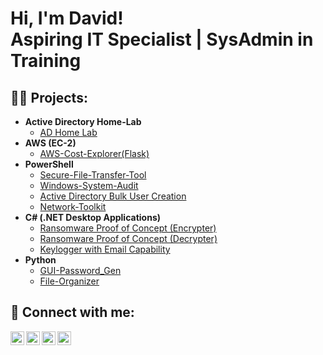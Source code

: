 <h1>Hi, I'm David! <br/> Aspiring IT Specialist | SysAdmin in Training</a>

<h2>👨‍💻 Projects:</h2>

- <b>Active Directory Home-Lab</b>
  - [AD Home Lab](https://github.com/david76-cyber/Active-Directory-Home-Lab)
- <b>AWS (EC-2)</b>
  - [AWS-Cost-Explorer(Flask)](https://github.com/david76-cyber/AWS-Cost-Explorer-Dashboard) 
- <b>PowerShell</b>
  - [Secure-File-Transfer-Tool](https://github.com/david76-cyber/Secure-File-Transfer-Tool)
  - [Windows-System-Audit](https://github.com/david76-cyber/Windows-System-Audit)
  - [Active Directory Bulk User Creation](https://github.com/joshmadakor1/AD_PS)
  - [Network-Toolkit](https://github.com/david76-cyber/Network-Toolkit)
- <b>C# (.NET Desktop Applications)</b>
  - [Ransomware Proof of Concept (Encrypter)](https://github.com/joshmadakor1/EncrypterPOC)
  - [Ransomware Proof of Concept (Decrypter)](https://github.com/joshmadakor1/DecrypterPOC)
  - [Keylogger with Email Capability](https://github.com/joshmadakor1/Key-Logger-With-Email)
- <b>Python</b>
  - [GUI-Password_Gen](https://github.com/david76-cyber/GUI-Password-Generator)
  - [File-Organizer](https://github.com/david76-cyber/File-Organizer-Python-)



<h2> 🤳 Connect with me:</h2>

[<img align="left" alt="JoshMadakor | YouTube" width="22px" src="https://cdn.jsdelivr.net/npm/simple-icons@v3/icons/youtube.svg" />][youtube]
[<img align="left" alt="JoshMadakor | Twitter" width="22px" src="https://cdn.jsdelivr.net/npm/simple-icons@v3/icons/twitter.svg" />][twitter]
[<img align="left" alt="JoshMadakor | LinkedIn" width="22px" src="https://cdn.jsdelivr.net/npm/simple-icons@v3/icons/linkedin.svg" />][linkedin]
[<img align="left" alt="JoshMadakor | Instagram" width="22px" src="https://cdn.jsdelivr.net/npm/simple-icons@v3/icons/instagram.svg" />][instagram]

[twitter]: https://twitter.com/joshmadakor
[youtube]: https://www.youtube.com/c/joshmadakor
[instagram]: https://www.instagram.com/joshmadakor/
[linkedin]: https://linkedin.com/in/joshmadakor

<!--
**joshmadakor1/joshmadakor1** is a ✨ _special_ ✨ repository because its `README.md` (this file) appears on your GitHub profile.

Here are some ideas to get you started:

- 🔭 I’m currently working on ...
- 🌱 I’m currently learning ...
- 👯 I’m looking to collaborate on ...
- 🤔 I’m looking for help with ...
- 💬 Ask me about ...
- 📫 How to reach me: ...
- 😄 Pronouns: ...
- ⚡ Fun fact: ...
-->
